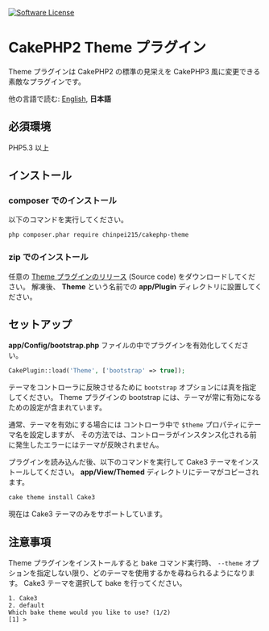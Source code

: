[![Software License](https://img.shields.io/badge/license-MIT-brightgreen.svg?style=flat-square)](LICENSE.txt)

# CakePHP2 Theme プラグイン

Theme プラグインは CakePHP2 の標準の見栄えを CakePHP3 風に変更できる素敵なプラグインです。

他の言語で読む: [English](README.md), **日本語**

## 必須環境

PHP5.3 以上

## インストール

### composer でのインストール

以下のコマンドを実行してください。

```sh
php composer.phar require chinpei215/cakephp-theme
```

### zip でのインストール

任意の [Theme プラグインのリリース](https://github.com/chinpei215/cakephp-theme/releases) (Source code) をダウンロードしてください。
解凍後、 **Theme** という名前での **app/Plugin** ディレクトリに設置してください。

## セットアップ

**app/Config/bootstrap.php** ファイルの中でプラグインを有効化してください。

```php
CakePlugin::load('Theme', ['bootstrap' => true]);
```

テーマをコントローラに反映させるために `bootstrap` オプションには真を指定してください。
Theme プラグインの bootstrap には、テーマが常に有効になるための設定が含まれています。

通常、テーマを有効にする場合には コントローラ中で `$theme` プロパティにテーマ名を設定しますが、
その方法では、コントローラがインスタンス化される前に発生したエラーにはテーマが反映されません。

プラグインを読み込んだ後、以下のコマンドを実行して Cake3 テーマをインストールしてください。
**app/View/Themed** ディレクトリにテーマがコピーされます。

```sh
cake theme install Cake3
```

現在は Cake3 テーマのみをサポートしています。

## 注意事項

Theme プラグインをインストールすると bake コマンド実行時、 `--theme` オプションを指定しない限り、どのテーマを使用するかを尋ねられるようになります。
Cake3 テーマを選択して bake を行ってください。

```
1. Cake3
2. default
Which bake theme would you like to use? (1/2)
[1] >
```
